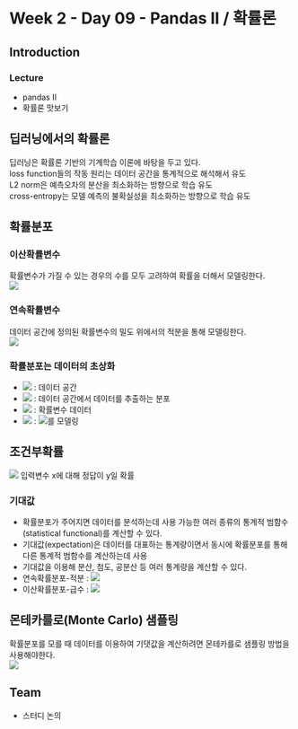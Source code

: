 # Week 2 - Day 09 - Pandas II / 확률론

## Introduction

### Lecture

- pandas II
- 확률론 맛보기

## 딥러닝에서의 확률론

딥러닝은 확률론 기반의 기계학습 이론에 바탕을 두고 있다.  
loss function들의 작동 원리는 데이터 공간을 통계적으로 해석해서 유도  
L2 norm은 예측오차의 분산을 최소화하는 방향으로 학습 유도  
cross-entropy는 모델 예측의 불확실성을 최소화하는 방향으로 학습 유도

## 확률분포

### 이산확률변수

확률변수가 가질 수 있는 경우의 수를 모두 고려하여 확률을 더해서 모델링한다.  
<img src="https://render.githubusercontent.com/render/math?math=P(X\in A)=\sum_{x\in A}P(X=x)">

### 연속확률변수

데이터 공간에 정의된 확률변수의 밀도 위에서의 적분을 통해 모델링한다.  
<img src="https://render.githubusercontent.com/render/math?math=P(X\in A)=\int_{A}P(x)\text{d}x">

### 확률분포는 데이터의 초상화

- <img src="https://render.githubusercontent.com/render/math?math=x\times y"> : 데이터 공간
- <img src="https://render.githubusercontent.com/render/math?math=\mathcal{D}"> : 데이터 공간에서 데이터를 추출하는 분포
- <img src="https://render.githubusercontent.com/render/math?math=(x,y)\sim\mathcal{D}"> : 확률변수 데이터
- <img src="https://render.githubusercontent.com/render/math?math=P(x,y)"> : <img src="https://render.githubusercontent.com/render/math?math=\mathcal{D}">를 모델링

## 조건부확률

<img src="https://render.githubusercontent.com/render/math?math=P(y|x)"> 입력변수 x에 대해 정답이 y일 확률

### 기대값

- 확률분포가 주어지면 데이터를 분석하는데 사용 가능한 여러 종류의 통계적 범함수(statistical functional)를 계산할 수 있다.
- 기대값(expectation)은 데이터를 대표하는 통계량이면서 동시에 확률분포를 통해 다른 통계적 범함수를 계산하는데 사용
- 기대값을 이용해 분산, 첨도, 공분산 등 여러 통계량을 계산할 수 있다.
- 연속확률분포-적분 : <img src="https://render.githubusercontent.com/render/math?math=\mathbb{E}_{x\sim P(X)}[f(x)]=\int_{\mathcal{X}}f(x)P(x)dx">
- 이산확률분포-급수 : <img src="https://render.githubusercontent.com/render/math?math=\mathbb{E}_{x\sim P(X)}[f(x)]=\sum_{x\in\mathcal{X}}f(x)P(x)">

## 몬테카를로(Monte Carlo) 샘플링

확률분포를 모를 때 데이터를 이용하여 기댓값을 계산하려면 몬테카를로 샘플링 방법을 사용해야한다.  
<img src="https://render.githubusercontent.com/render/math?math=\mathbb{E}_{x\sim P(X)}[f(x)]\approx\frac{1}{N}\sum^N_{i=1}f(x^{(i)}),\,\,\,x^{(i)}\sim P(x)">

## Team

- 스터디 논의
